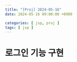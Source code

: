 ```yaml
---
title: "[Proj] 2024-05-16"
date: 2024-05-16 09:00:00 +0900

categories: [ jsp, proj ]
tags: [ jsp ]
---
```





# 로그인 기능 구현

